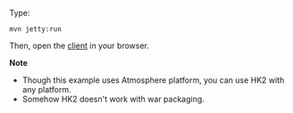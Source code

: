 Type:

```
mvn jetty:run
```

Then, open the [client](http://jsbin.com/mohumifeko/1/edit?html,js,console) in your browser.

**Note**

* Though this example uses Atmosphere platform, you can use HK2 with any platform.
* Somehow HK2 doesn't work with war packaging.
